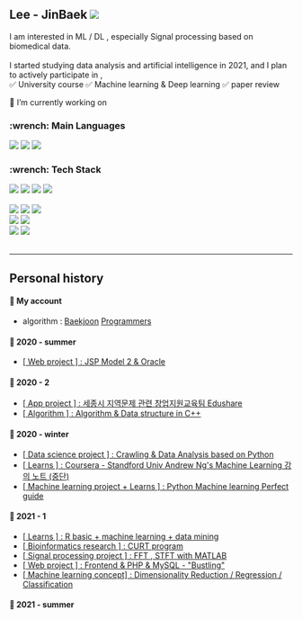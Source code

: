 <h2 align="left"> Lee - JinBaek  <a href="https://hits.seeyoufarm.com"><img src="https://hits.seeyoufarm.com/api/count/incr/badge.svg?url=https%3A%2F%2Fgithub.com%2FJin-Baek&count_bg=%23A26ED3&title_bg=%23555555&icon=atom.svg&icon_color=%23FFFFFF&title=Visitors&edge_flat=true"/></a></h2> 

I am interested in ML / DL , especially Signal processing based on biomedical data.<br><br>
I started studying data analysis and artificial intelligence in 2021, and I plan to actively participate in , <br>
✅ University course  ✅ Machine learning & Deep learning  ✅ paper review

🌱 I’m currently working on <br>

<h3 align="left">  :wrench: Main Languages </h3>  
<p align="left">
  <a href=""><img src="https://img.shields.io/badge/Java-007396?style=flat-square&logo=Java&logoColor=white"/></a>
  <a href=""><img src="https://img.shields.io/badge/Python-3776AB?style=flat-square&logo=python&logoColor=white"/></a>
  <a href=""><img src="https://img.shields.io/badge/R-3776AB?style=flat-square&logo=r&logoColor=white"/></a>
</p>

<h3 align="left"> :wrench: Tech Stack </h3>

<p align="left">
  
  <a href=""><img src="https://img.shields.io/badge/Numpy-013243?style=flat-square&logo=numpy&logoColor=white"/></a>
  <a href=""><img src="https://img.shields.io/badge/Pandas-150458?style=flat-square&logo=pandas&logoColor=white"/></a>
  <a href=""><img src="https://img.shields.io/badge/Scikit--learn-F7931E?style=flat-square&logo=scikit-learn&logoColor=white"/></a>
  <a href=""><img src="https://img.shields.io/badge/Jupyter-F37626?style=flat-square&logo=Jupyter&logoColor=white"/></a>
  <br><br>
  <a href=""><img src="https://img.shields.io/badge/HTML5-E34F26?style=flat-square&logo=HTML5&logoColor=white"/></a>
  <a href=""><img src="https://img.shields.io/badge/CSS3-1572B6?style=flat-square&logo=CSS3&logoColor=white"/></a>
  <a href=""><img src="https://img.shields.io/badge/Android--studio-3DDC84?style=flat-square&logo=android-studio&logoColor=white"/></a>
  <br>
  <a href=""><img src="https://img.shields.io/badge/JSP-007396?style=flat-square&logo=java&logoColor=white"/></a>
  <a href=""><img src="https://img.shields.io/badge/Json-000000?style=flat-square&logo=json&logoColor=white"/></a>
  <br>
  <a href=""><img src="https://img.shields.io/badge/Oracle-F80000?style=flat-square&logo=Oracle&logoColor=white"/></a>
  <a href=""><img src="https://img.shields.io/badge/MySQL-4479A1?style=flat-square&logo=MySQL&logoColor=white"/></a>
 <br><br>
</p>

-----------------------------

## Personal history

#### :triangular_flag_on_post: My account

- algorithm : [Baekjoon](https://www.acmicpc.net/user/baekpower98)  [Programmers](https://programmers.co.kr/)

#### :triangular_flag_on_post: 2020 - summer 
* [[ Web project ] : JSP Model 2 & Oracle](https://github.com/Jin-Baek/Project1)
#### :triangular_flag_on_post: 2020 - 2
* [[ App project ] : 세종시 지역문제 관련 창업지원교육팀 Edushare](https://github.com/Jin-Baek/Edushare_AppDev)  
* [[ Algorithm ] : Algorithm & Data structure in C++](https://github.com/Jin-Baek/datastructure_cpp)
#### :triangular_flag_on_post: 2020 - winter
* [[ Data science project ] : Crawling & Data Analysis based on Python ](https://github.com/Jin-Baek/Py.Crawling_Analysis) 
* [[ Learns ] : Coursera - Standford Univ Andrew Ng's Machine Learning 강의 노트 (중단) ](https://github.com/Jin-Baek/courseraML)
* [[ Machine learning project + Learns ] : Python Machine learning Perfect guide](https://github.com/Jin-Baek/Python-Machine-learning-Perfect-guide-) 
#### :triangular_flag_on_post: 2021 - 1
* [[ Learns ] : R basic + machine learning + data mining](https://github.com/Jin-Baek/R-ML-DM)
* [[ Bioinformatics research ] : CURT program](https://github.com/Jin-Baek/CURTprogram)
* [[ Signal processing project ] : FFT , STFT with MATLAB](https://github.com/Jin-Baek/FFT_STFT_project_with_MATLAB)
* [[ Web project ] : Frontend & PHP & MySQL - "Bustling"](https://github.com/Jin-Baek/webproject_bustling)
* [[ Machine learning concept] : Dimensionality Reduction / Regression / Classification ](https://github.com/Jin-Baek/MLresearch)
#### :triangular_flag_on_post: 2021 - summer 

<!--
**Jin-Baek/Jin-Baek** is a ✨ _special_ ✨ repository because its `README.md` (this file) appears on your GitHub profile.

Here are some ideas to get you started:

- 🔭 I’m currently working on ...
- 🌱 I’m currently learning ...
- 👯 I’m looking to collaborate on ...
- 🤔 I’m looking for help with ...
- 💬 Ask me about ...
- 📫 How to reach me: ...
- 😄 Pronouns: ...
- ⚡ Fun fact: ...
-->
